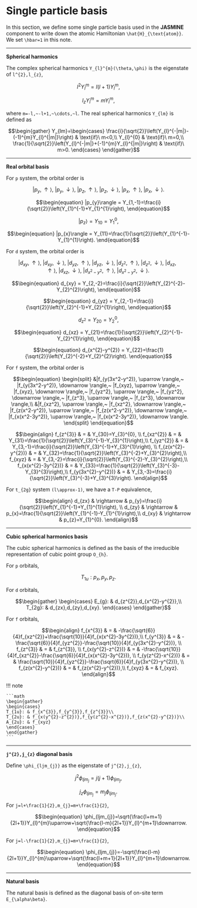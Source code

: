 # Single particle basis

In this section, we define some single particle basis used in the **JASMINE** component to write down the atomic Hamiltonian ``\hat{H}_{\text{atom}}``. We set ``\hbar=1`` in this note.

---

**Spherical harmonics**

The complex spherical harmonics ``Y_{l}^{m}(\theta,\phi)`` is the eigenstate of ``l^{2},l_{z}``,

```math
\begin{equation}
l^{2}Y_{l}^{m}=l(l+1)Y_{l}^{m},
\end{equation}
```

```math
\begin{equation}
l_{z}Y_{l}^{m}=mY_{l}^{m},
\end{equation}
```

where ``m=-l,~-l+1,~\cdots,~l``. The real spherical harmonics ``Y_{lm}`` is defined as

```math
\begin{gather}
Y_{lm}=\begin{cases}
  \frac{i}{\sqrt{2}}\left(Y_{l}^{-|m|}-(-1)^{m}Y_{l}^{|m|}\right) & \text{if}\ m<0,\\
  Y_{l}^{0} & \text{if}\ m=0,\\
  \frac{1}{\sqrt{2}}\left(Y_{l}^{-|m|}+(-1)^{m}Y_{l}^{|m|}\right) & \text{if}\ m>0.
\end{cases}
\end{gather}
```

---

**Real orbital basis**

For ``p`` system, the orbital order is

```math
\begin{equation}
|p_y, \uparrow \rangle,~
|p_y, \downarrow \rangle,~
|p_z, \uparrow \rangle,~
|p_z, \downarrow \rangle,~
|p_x, \uparrow \rangle,~
|p_x, \downarrow \rangle.
\end{equation}
```

```math
\begin{equation}
|p_{y}\rangle = Y_{1,-1}=\frac{i}{\sqrt{2}}\left(Y_{1}^{-1}+Y_{1}^{1}\right),
\end{equation}
```

```math
\begin{equation}
|p_{z}\rangle =  Y_{10}=Y_{1}^{0},
\end{equation}
```

```math
\begin{equation}
|p_{x}\rangle  =  Y_{11}=\frac{1}{\sqrt{2}}\left(Y_{1}^{-1}-Y_{1}^{1}\right).
\end{equation}
```

For ``d`` system, the orbital order is

```math
\begin{equation}
|d_{xy}, \uparrow \rangle,~
|d_{xy}, \downarrow \rangle,~
|d_{yz}, \uparrow \rangle,~
|d_{yz}, \downarrow \rangle,~
|d_{z^2}, \uparrow \rangle,~
|d_{z^2}, \downarrow \rangle,~
|d_{xz}, \uparrow \rangle,~
|d_{xz}, \downarrow \rangle,~
|d_{x^2-y^2}, \uparrow \rangle,~
|d_{x^2-y^2}, \downarrow \rangle.
\end{equation}
```

```math
\begin{equation}
d_{xy} = Y_{2,-2}=\frac{i}{\sqrt{2}}\left(Y_{2}^{-2}-Y_{2}^{2}\right),
\end{equation}
```

```math
\begin{equation}
d_{yz} = Y_{2,-1}=\frac{i}{\sqrt{2}}\left(Y_{2}^{-1}+Y_{2}^{1}\right),
\end{equation}
```

```math
\begin{equation}
d_{z^{2}} = Y_{20}=Y_{2}^{0},
\end{equation}
```

```math
\begin{equation}
d_{xz} = Y_{21}=\frac{1}{\sqrt{2}}\left(Y_{2}^{-1}-Y_{2}^{1}\right),
\end{equation}
```

```math
\begin{equation}
d_{x^{2}-y^{2}} = Y_{22}=\frac{1}{\sqrt{2}}\left(Y_{2}^{-2}+Y_{2}^{2}\right).
\end{equation}
```

For ``f`` system, the orbital order is

```math
\begin{equation}
\begin{split}
&|f_{y(3x^2-y^2)}, \uparrow \rangle,~
|f_{y(3x^2-y^2)}, \downarrow \rangle,~
|f_{xyz}, \uparrow \rangle,~
|f_{xyz}, \downarrow \rangle,~
|f_{yz^2}, \uparrow \rangle,~
|f_{yz^2}, \downarrow \rangle,~
|f_{z^3}, \uparrow \rangle,~
|f_{z^3}, \downarrow \rangle,\\
&|f_{xz^2}, \uparrow \rangle,~
|f_{xz^2}, \downarrow \rangle,~
|f_{z(x^2-y^2)}, \uparrow \rangle,~
|f_{z(x^2-y^2)}, \downarrow \rangle,~
|f_{x(x^2-3y^2)}, \uparrow \rangle,~
|f_{x(x^2-3y^2)}, \downarrow \rangle.
\end{split}
\end{equation}
```


```math
\begin{align}
f_{z^{3}} & = & Y_{30}=Y_{3}^{0}, \\
f_{xz^{2}} & = & Y_{31}=\frac{1}{\sqrt{2}}\left(Y_{3}^{-1}-Y_{3}^{1}\right),\\
f_{yz^{2}} & = & Y_{3,-1}=\frac{i}{\sqrt{2}}\left(Y_{3}^{-1}+Y_{3}^{1}\right), \\
f_{z(x^{2}-y^{2})} & = & Y_{32}=\frac{1}{\sqrt{2}}\left(Y_{3}^{-2}+Y_{3}^{2}\right),\\
f_{xyz} & = & Y_{3,-2}=\frac{i}{\sqrt{2}}\left(Y_{3}^{-2}-Y_{3}^{2}\right),\\
f_{x(x^{2}-3y^{2})} & = & Y_{33}=\frac{1}{\sqrt{2}}\left(Y_{3}^{-3}-Y_{3}^{3}\right),\\
f_{y(3x^{2}-y^{2})} & = & Y_{3,-3}=\frac{i}{\sqrt{2}}\left(Y_{3}^{-3}+Y_{3}^{3}\right).
\end{align}
```

For ``t_{2g}`` system ``(l\approx-1)``, we have a ``T-P`` equivalence,

```math
\begin{align}
d_{zx} & \rightarrow & p_{y}=\frac{i}{\sqrt{2}}\left(Y_{1}^{-1}+Y_{1}^{1}\right), \\
d_{zy} & \rightarrow & p_{x}=\frac{1}{\sqrt{2}}\left(Y_{1}^{-1}-Y_{1}^{1}\right),\\
d_{xy} & \rightarrow & p_{z}=Y_{1}^{0}.
\end{align}
```

---

**Cubic spherical harmonics basis**

The cubic spherical harmonics is defined as the basis of the irreducible representation of cubic point group ``O_{h}``.

For ``p`` orbitals,
```math
\begin{equation}
T_{1u}:p_{x},p_{y},p_{z}.
\end{equation}
```

For ``d`` orbitals,
```math
\begin{gather}
\begin{cases}
E_{g}: & d_{z^{2}},d_{x^{2}-y^{2}},\\
T_{2g}: & d_{zx},d_{zy},d_{xy}.
\end{cases}
\end{gather}
```

For ``f`` orbitals,
```math
\begin{align}
f_{x^{3}} & = & -\frac{\sqrt{6}}{4}f_{xz^{2}}+\frac{\sqrt{10}}{4}f_{x(x^{2}-3y^{2})},\\
f_{y^{3}} & = & -\frac{\sqrt{6}}{4}f_{yz^{2}}-\frac{\sqrt{10}}{4}f_{y(3x^{2}-y^{2})}, \\
f_{z^{3}} & = & f_{z^{3}}, \\
f_{x(y^{2}-z^{2})} & = & -\frac{\sqrt{10}}{4}f_{xz^{2}}-\frac{\sqrt{6}}{4}f_{x(x^{2}-3y^{2})}, \\
f_{y(z^{2}-x^{2})} & = & \frac{\sqrt{10}}{4}f_{yz^{2}}-\frac{\sqrt{6}}{4}f_{y(3x^{2}-y^{2})}, \\
f_{z(x^{2}-y^{2})} & = & f_{z(x^{2}-y^{2})},\\
f_{xyz} & = & f_{xyz}.
\end{align}
```

!!! note

    ```math
    \begin{gather}
    \begin{cases}
    T_{1u}: & f_{x^{3}},f_{y^{3}},f_{z^{3}}\\
    T_{2u}: & f_{x(y^{2}-z^{2})},f_{y(z^{2}-x^{2})},f_{z(x^{2}-y^{2})}\\
    A_{2u}: & f_{xyz}
    \end{cases}
    \end{gather}
    ```

---

**``j^{2},j_{z}`` diagonal basis**

Define ``\phi_{ljm_{j}}`` as the eigenstate of ``j^{2},j_{z}``,

```math
\begin{equation}
j^{2}\phi_{ljm_{j}}=j(j+1)\phi_{ljm_{j}},
\end{equation}
```

```math
\begin{equation}
j_{z}\phi_{ljm_{j}}=m_{j}\phi_{ljm_{j}}.
\end{equation}
```

For ``j=l+\frac{1}{2},m_{j}=m+\frac{1}{2}``,
```math
\begin{equation}
\phi_{ljm_{j}}=\sqrt{\frac{l+m+1}{2l+1}}Y_{l}^{m}\uparrow+\sqrt{\frac{l-m}{2l+1}}Y_{l}^{m+1}\downarrow.
\end{equation}
```

For ``j=l-\frac{1}{2},m_{j}=m+\frac{1}{2}``,
```math
\begin{equation}
\phi_{ljm_{j}}=-\sqrt{\frac{l-m}{2l+1}}Y_{l}^{m}\uparrow+\sqrt{\frac{l+m+1}{2l+1}}Y_{l}^{m+1}\downarrow.
\end{equation}
```

---

**Natural basis**

The natural basis is defined as the diagonal basis of on-site term ``E_{\alpha\beta}``.
